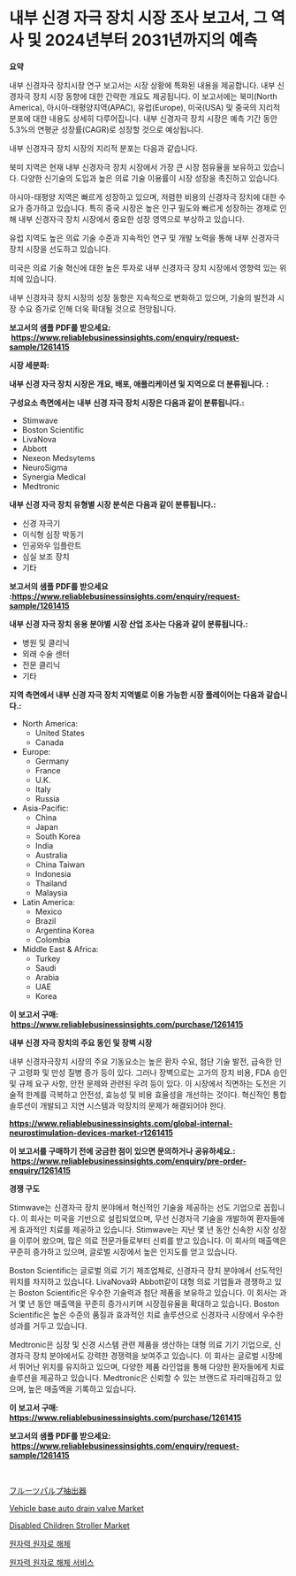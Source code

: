 <p><h1>내부 신경 자극 장치 시장 조사 보고서, 그 역사 및 2024년부터 2031년까지의 예측</h1></p><p><strong>요약</strong></p>
<p><p>내부 신경자극 장치시장 연구 보고서는 시장 상황에 특화된 내용을 제공합니다. 내부 신경자극 장치 시장 동향에 대한 간략한 개요도 제공됩니다. 이 보고서에는 북미(North America), 아시아-태평양지역(APAC), 유럽(Europe), 미국(USA) 및 중국의 지리적 분포에 대한 내용도 상세히 다루어집니다. 내부 신경자극 장치 시장은 예측 기간 동안 5.3%의 연평균 성장률(CAGR)로 성장할 것으로 예상됩니다.</p><p>내부 신경자극 장치 시장의 지리적 분포는 다음과 같습니다.</p><p>북미 지역은 현재 내부 신경자극 장치 시장에서 가장 큰 시장 점유율을 보유하고 있습니다. 다양한 신기술의 도입과 높은 의료 기술 이용률이 시장 성장을 촉진하고 있습니다. </p><p>아시아-태평양 지역은 빠르게 성장하고 있으며, 저렴한 비용의 신경자극 장치에 대한 수요가 증가하고 있습니다. 특히 중국 시장은 높은 인구 밀도와 빠르게 성장하는 경제로 인해 내부 신경자극 장치 시장에서 중요한 성장 영역으로 부상하고 있습니다. </p><p>유럽 지역도 높은 의료 기술 수준과 지속적인 연구 및 개발 노력을 통해 내부 신경자극 장치 시장을 선도하고 있습니다. </p><p>미국은 의료 기술 혁신에 대한 높은 투자로 내부 신경자극 장치 시장에서 영향력 있는 위치에 있습니다.</p><p>내부 신경자극 장치 시장의 성장 동향은 지속적으로 변화하고 있으며, 기술의 발전과 시장 수요 증가로 인해 더욱 확대될 것으로 전망됩니다.</p></p>
<p><strong>보고서의 샘플 PDF를 받으세요: &nbsp;<a href="https://www.reliablebusinessinsights.com/enquiry/request-sample/1261415">https://www.reliablebusinessinsights.com/enquiry/request-sample/1261415</a></strong></p>
<p><strong>시장 세분화:</strong></p>
<p><strong> 내부 신경 자극 장치 시장은 개요, 배포, 애플리케이션 및 지역으로 더 분류됩니다. :</strong></p>
<p><strong>구성요소 측면에서는 내부 신경 자극 장치 시장은 다음과 같이 분류됩니다.:</strong></p>
<p><ul><li>Stimwave</li><li>Boston Scientific</li><li>LivaNova</li><li>Abbott</li><li>Nexeon Medsytems</li><li>NeuroSigma</li><li>Synergia Medical</li><li>Medtronic</li></ul></p>
<p><strong> 내부 신경 자극 장치 유형별 시장 분석은 다음과 같이 분류됩니다.:</strong></p>
<p><ul><li>신경 자극기</li><li>이식형 심장 박동기</li><li>인공와우 임플란트</li><li>심실 보조 장치</li><li>기타</li></ul></p>
<p><strong>보고서의 샘플 PDF를 받으세요 :<a href="https://www.reliablebusinessinsights.com/enquiry/request-sample/1261415">https://www.reliablebusinessinsights.com/enquiry/request-sample/1261415</a></strong></p>
<p><strong> 내부 신경 자극 장치 응용 분야별 시장 산업 조사는 다음과 같이 분류됩니다.:</strong></p>
<p><ul><li>병원 및 클리닉</li><li>외래 수술 센터</li><li>전문 클리닉</li><li>기타</li></ul></p>
<p><strong>지역 측면에서 내부 신경 자극 장치 지역별로 이용 가능한 시장 플레이어는 다음과 같습니다.:</strong></p>
<p><ul>
    <li>
        North America:
        <ul>
            <li>United States</li>
            <li>Canada</li>
        </ul>
    </li>
    <li>
        Europe:
        <ul>
            <li>Germany</li>
            <li>France</li>
            <li>U.K.</li>
            <li>Italy</li>
            <li>Russia</li>
        </ul>
    </li>
    <li>
        Asia-Pacific:
        <ul>
            <li>China</li>
            <li>Japan</li>
            <li>South Korea</li>
            <li>India</li>
            <li>Australia</li>
            <li>China Taiwan</li>
            <li>Indonesia</li>
            <li>Thailand</li>
            <li>Malaysia</li>
        </ul>
    </li>
    <li>
        Latin America:
        <ul>
            <li>Mexico</li>
            <li>Brazil</li>
            <li>Argentina Korea</li>
            <li>Colombia</li>
        </ul>
    </li>
    <li>
        Middle East & Africa:
        <ul>
            <li>Turkey</li>
            <li>Saudi</li>
            <li>Arabia</li>
            <li>UAE</li>
            <li>Korea</li>
        </ul>
    </li>
    </ul></p>
<p><strong>이 보고서 구매: &nbsp;<a href="https://www.reliablebusinessinsights.com/purchase/1261415">https://www.reliablebusinessinsights.com/purchase/1261415</a></strong></p>
<p><strong>내부 신경 자극 장치의 주요 동인 및 장벽 시장</strong></p>
<p><p>내부 신경자극장치 시장의 주요 기동요소는 높은 환자 수요, 첨단 기술 발전, 급속한 인구 고령화 및 만성 질병 증가 등이 있다. 그러나 장벽으로는 고가의 장치 비용, FDA 승인 및 규제 요구 사항, 안전 문제와 관련된 우려 등이 있다. 이 시장에서 직면하는 도전은 기술적 한계를 극복하고 안전성, 효능성 및 비용 효율성을 개선하는 것이다. 혁신적인 통합 솔루션이 개발되고 지연 시스템과 악장치의 문제가 해결되어야 한다.</p></p>
<p><strong><a href="https://www.reliablebusinessinsights.com/global-internal-neurostimulation-devices-market-r1261415">https://www.reliablebusinessinsights.com/global-internal-neurostimulation-devices-market-r1261415</a></strong></p>
<p><strong>이 보고서를 구매하기 전에 궁금한 점이 있으면 문의하거나 공유하세요.: &nbsp;<a href="https://www.reliablebusinessinsights.com/enquiry/pre-order-enquiry/1261415">https://www.reliablebusinessinsights.com/enquiry/pre-order-enquiry/1261415</a></strong></p>
<p><strong>경쟁 구도</strong></p>
<p><p>Stimwave는 신경자극 장치 분야에서 혁신적인 기술을 제공하는 선도 기업으로 꼽힙니다. 이 회사는 미국을 기반으로 설립되었으며, 무선 신경자극 기술을 개발하여 환자들에게 효과적인 치료를 제공하고 있습니다. Stimwave는 지난 몇 년 동안 신속한 시장 성장을 이루어 왔으며, 많은 의료 전문가들로부터 신뢰를 받고 있습니다. 이 회사의 매출액은 꾸준히 증가하고 있으며, 글로벌 시장에서 높은 인지도를 얻고 있습니다.</p><p>Boston Scientific는 글로벌 의료 기기 제조업체로, 신경자극 장치 분야에서 선도적인 위치를 차지하고 있습니다. LivaNova와 Abbott같이 대형 의료 기업들과 경쟁하고 있는 Boston Scientific은 우수한 기술력과 첨단 제품을 보유하고 있습니다. 이 회사는 과거 몇 년 동안 매출액을 꾸준히 증가시키며 시장점유율을 확대하고 있습니다. Boston Scientific은 높은 수준의 품질과 효과적인 치료 솔루션으로 신경자극 시장에서 우수한 성과를 거두고 있습니다.</p><p>Medtronic은 심장 및 신경 시스템 관련 제품을 생산하는 대형 의료 기기 기업으로, 신경자극 장치 분야에서도 강력한 경쟁력을 보여주고 있습니다. 이 회사는 글로벌 시장에서 뛰어난 위치를 유지하고 있으며, 다양한 제품 라인업을 통해 다양한 환자들에게 치료 솔루션을 제공하고 있습니다. Medtronic은 신뢰할 수 있는 브랜드로 자리매김하고 있으며, 높은 매출액을 기록하고 있습니다.</p></p>
<p><strong>이 보고서 구매: &nbsp; <a href="https://www.reliablebusinessinsights.com/purchase/1261415">https://www.reliablebusinessinsights.com/purchase/1261415</a></strong></p>
<p><strong>보고서의 샘플 PDF를 받으세요: &nbsp;<a href="https://www.reliablebusinessinsights.com/enquiry/request-sample/1261415">https://www.reliablebusinessinsights.com/enquiry/request-sample/1261415</a></strong><strong></strong></p>
<p>&nbsp;</p>
<p><p><a href="https://github.com/DanykaKilback/Market-Research-Report-List-1/blob/main/522229088268.md">フルーツパルプ抽出器</a></p><p><a href="https://github.com/RichRobinson5/Market-Research-Report-List-5/blob/main/vehicle-base-auto-drain-valve-market.md">Vehicle base auto drain valve Market</a></p><p><a href="https://issuu.com/reportprime-2/docs/disabled-children-stroller-market-size-2030.pptx">Disabled Children Stroller Market</a></p><p><a href="https://github.com/JackieFauhey9089475/Market-Research-Report-List-1/blob/main/722590081025.md">원자력 원자로 해체</a></p><p><a href="https://github.com/chupp85/Market-Research-Report-List-1/blob/main/738404881026.md">원자력 원자로 해체 서비스</a></p></p>